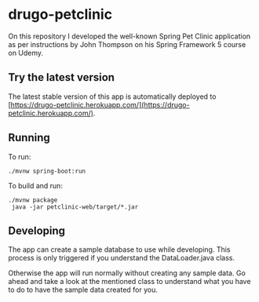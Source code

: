 # drugo-petclinic
On this repository I developed the well-known Spring Pet Clinic application as per instructions by John Thompson 
on his Spring Framework 5 course on Udemy.

## Try the latest version
The latest stable version of this app is automatically deployed to [https://drugo-petclinic.herokuapp.com/](https://drugo-petclinic.herokuapp.com/).

## Running
To run: 
```
./mvnw spring-boot:run
```

To build and run:
```
./mvnw package
 java -jar petclinic-web/target/*.jar
```

## Developing
The app can create a sample database to use while developing. 
This process is only triggered if you understand the DataLoader.java class.

Otherwise the app will run normally without creating any sample data.
Go ahead and take a look at the mentioned class to understand what you have to do
to have the sample data created for you.